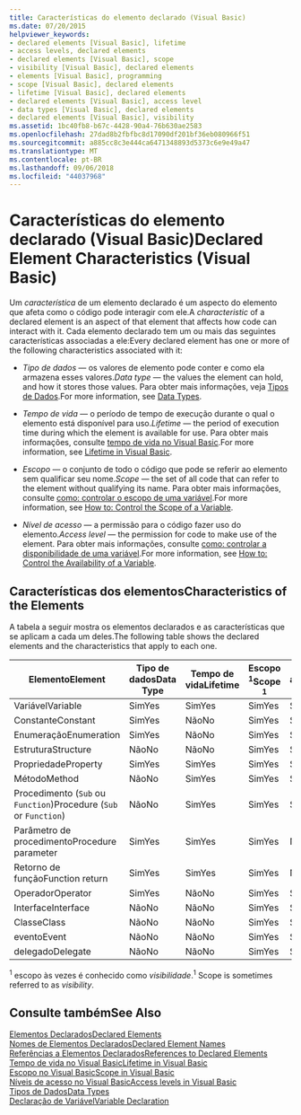 ```yaml
---
title: Características do elemento declarado (Visual Basic)
ms.date: 07/20/2015
helpviewer_keywords:
- declared elements [Visual Basic], lifetime
- access levels, declared elements
- declared elements [Visual Basic], scope
- visibility [Visual Basic], declared elements
- elements [Visual Basic], programming
- scope [Visual Basic], declared elements
- lifetime [Visual Basic], declared elements
- declared elements [Visual Basic], access level
- data types [Visual Basic], declared elements
- declared elements [Visual Basic], visibility
ms.assetid: 1bc40fb8-b67c-4428-90a4-76b630ae2583
ms.openlocfilehash: 27dad8b2fbfbc8d17090df201bf36eb080966f51
ms.sourcegitcommit: a885cc8c3e444ca6471348893d5373c6e9e49a47
ms.translationtype: MT
ms.contentlocale: pt-BR
ms.lasthandoff: 09/06/2018
ms.locfileid: "44037968"
---
```

# <a name="declared-element-characteristics-visual-basic"></a><span data-ttu-id="653f9-102">Características do elemento declarado (Visual Basic)</span><span class="sxs-lookup"><span data-stu-id="653f9-102">Declared Element Characteristics (Visual Basic)</span></span>
<span data-ttu-id="653f9-103">Um *característica* de um elemento declarado é um aspecto do elemento que afeta como o código pode interagir com ele.</span><span class="sxs-lookup"><span data-stu-id="653f9-103">A *characteristic* of a declared element is an aspect of that element that affects how code can interact with it.</span></span> <span data-ttu-id="653f9-104">Cada elemento declarado tem um ou mais das seguintes características associadas a ele:</span><span class="sxs-lookup"><span data-stu-id="653f9-104">Every declared element has one or more of the following characteristics associated with it:</span></span>  
  
-   <span data-ttu-id="653f9-105">*Tipo de dados* — os valores de elemento pode conter e como ela armazena esses valores.</span><span class="sxs-lookup"><span data-stu-id="653f9-105">*Data type* — the values the element can hold, and how it stores those values.</span></span> <span data-ttu-id="653f9-106">Para obter mais informações, veja [Tipos de Dados](../../../../visual-basic/language-reference/data-types/index.md).</span><span class="sxs-lookup"><span data-stu-id="653f9-106">For more information, see [Data Types](../../../../visual-basic/language-reference/data-types/index.md).</span></span>  
  
-   <span data-ttu-id="653f9-107">*Tempo de vida* — o período de tempo de execução durante o qual o elemento está disponível para uso.</span><span class="sxs-lookup"><span data-stu-id="653f9-107">*Lifetime* — the period of execution time during which the element is available for use.</span></span> <span data-ttu-id="653f9-108">Para obter mais informações, consulte [tempo de vida no Visual Basic](../../../../visual-basic/programming-guide/language-features/declared-elements/lifetime.md).</span><span class="sxs-lookup"><span data-stu-id="653f9-108">For more information, see [Lifetime in Visual Basic](../../../../visual-basic/programming-guide/language-features/declared-elements/lifetime.md).</span></span>  
  
-   <span data-ttu-id="653f9-109">*Escopo* — o conjunto de todo o código que pode se referir ao elemento sem qualificar seu nome.</span><span class="sxs-lookup"><span data-stu-id="653f9-109">*Scope* — the set of all code that can refer to the element without qualifying its name.</span></span> <span data-ttu-id="653f9-110">Para obter mais informações, consulte [como: controlar o escopo de uma variável](../../../../visual-basic/programming-guide/language-features/declared-elements/how-to-control-the-scope-of-a-variable.md).</span><span class="sxs-lookup"><span data-stu-id="653f9-110">For more information, see [How to: Control the Scope of a Variable](../../../../visual-basic/programming-guide/language-features/declared-elements/how-to-control-the-scope-of-a-variable.md).</span></span>  
  
-   <span data-ttu-id="653f9-111">*Nível de acesso* — a permissão para o código fazer uso do elemento.</span><span class="sxs-lookup"><span data-stu-id="653f9-111">*Access level* — the permission for code to make use of the element.</span></span> <span data-ttu-id="653f9-112">Para obter mais informações, consulte [como: controlar a disponibilidade de uma variável](../../../../visual-basic/programming-guide/language-features/declared-elements/how-to-control-the-availability-of-a-variable.md).</span><span class="sxs-lookup"><span data-stu-id="653f9-112">For more information, see [How to: Control the Availability of a Variable](../../../../visual-basic/programming-guide/language-features/declared-elements/how-to-control-the-availability-of-a-variable.md).</span></span>  
  
## <a name="characteristics-of-the-elements"></a><span data-ttu-id="653f9-113">Características dos elementos</span><span class="sxs-lookup"><span data-stu-id="653f9-113">Characteristics of the Elements</span></span>  
 <span data-ttu-id="653f9-114">A tabela a seguir mostra os elementos declarados e as características que se aplicam a cada um deles.</span><span class="sxs-lookup"><span data-stu-id="653f9-114">The following table shows the declared elements and the characteristics that apply to each one.</span></span>  
  
|<span data-ttu-id="653f9-115">Elemento</span><span class="sxs-lookup"><span data-stu-id="653f9-115">Element</span></span>|<span data-ttu-id="653f9-116">Tipo de dados</span><span class="sxs-lookup"><span data-stu-id="653f9-116">Data Type</span></span>|<span data-ttu-id="653f9-117">Tempo de vida</span><span class="sxs-lookup"><span data-stu-id="653f9-117">Lifetime</span></span>|<span data-ttu-id="653f9-118">Escopo <sup>1</sup></span><span class="sxs-lookup"><span data-stu-id="653f9-118">Scope <sup>1</sup></span></span>|<span data-ttu-id="653f9-119">Nível de acesso</span><span class="sxs-lookup"><span data-stu-id="653f9-119">Access Level</span></span>|  
|-------------|---------------|--------------|------------------------|------------------|  
|<span data-ttu-id="653f9-120">Variável</span><span class="sxs-lookup"><span data-stu-id="653f9-120">Variable</span></span>|<span data-ttu-id="653f9-121">Sim</span><span class="sxs-lookup"><span data-stu-id="653f9-121">Yes</span></span>|<span data-ttu-id="653f9-122">Sim</span><span class="sxs-lookup"><span data-stu-id="653f9-122">Yes</span></span>|<span data-ttu-id="653f9-123">Sim</span><span class="sxs-lookup"><span data-stu-id="653f9-123">Yes</span></span>|<span data-ttu-id="653f9-124">Sim</span><span class="sxs-lookup"><span data-stu-id="653f9-124">Yes</span></span>|  
|<span data-ttu-id="653f9-125">Constante</span><span class="sxs-lookup"><span data-stu-id="653f9-125">Constant</span></span>|<span data-ttu-id="653f9-126">Sim</span><span class="sxs-lookup"><span data-stu-id="653f9-126">Yes</span></span>|<span data-ttu-id="653f9-127">Não</span><span class="sxs-lookup"><span data-stu-id="653f9-127">No</span></span>|<span data-ttu-id="653f9-128">Sim</span><span class="sxs-lookup"><span data-stu-id="653f9-128">Yes</span></span>|<span data-ttu-id="653f9-129">Sim</span><span class="sxs-lookup"><span data-stu-id="653f9-129">Yes</span></span>|  
|<span data-ttu-id="653f9-130">Enumeração</span><span class="sxs-lookup"><span data-stu-id="653f9-130">Enumeration</span></span>|<span data-ttu-id="653f9-131">Sim</span><span class="sxs-lookup"><span data-stu-id="653f9-131">Yes</span></span>|<span data-ttu-id="653f9-132">Não</span><span class="sxs-lookup"><span data-stu-id="653f9-132">No</span></span>|<span data-ttu-id="653f9-133">Sim</span><span class="sxs-lookup"><span data-stu-id="653f9-133">Yes</span></span>|<span data-ttu-id="653f9-134">Sim</span><span class="sxs-lookup"><span data-stu-id="653f9-134">Yes</span></span>|  
|<span data-ttu-id="653f9-135">Estrutura</span><span class="sxs-lookup"><span data-stu-id="653f9-135">Structure</span></span>|<span data-ttu-id="653f9-136">Não</span><span class="sxs-lookup"><span data-stu-id="653f9-136">No</span></span>|<span data-ttu-id="653f9-137">Não</span><span class="sxs-lookup"><span data-stu-id="653f9-137">No</span></span>|<span data-ttu-id="653f9-138">Sim</span><span class="sxs-lookup"><span data-stu-id="653f9-138">Yes</span></span>|<span data-ttu-id="653f9-139">Sim</span><span class="sxs-lookup"><span data-stu-id="653f9-139">Yes</span></span>|  
|<span data-ttu-id="653f9-140">Propriedade</span><span class="sxs-lookup"><span data-stu-id="653f9-140">Property</span></span>|<span data-ttu-id="653f9-141">Sim</span><span class="sxs-lookup"><span data-stu-id="653f9-141">Yes</span></span>|<span data-ttu-id="653f9-142">Sim</span><span class="sxs-lookup"><span data-stu-id="653f9-142">Yes</span></span>|<span data-ttu-id="653f9-143">Sim</span><span class="sxs-lookup"><span data-stu-id="653f9-143">Yes</span></span>|<span data-ttu-id="653f9-144">Sim</span><span class="sxs-lookup"><span data-stu-id="653f9-144">Yes</span></span>|  
|<span data-ttu-id="653f9-145">Método</span><span class="sxs-lookup"><span data-stu-id="653f9-145">Method</span></span>|<span data-ttu-id="653f9-146">Não</span><span class="sxs-lookup"><span data-stu-id="653f9-146">No</span></span>|<span data-ttu-id="653f9-147">Sim</span><span class="sxs-lookup"><span data-stu-id="653f9-147">Yes</span></span>|<span data-ttu-id="653f9-148">Sim</span><span class="sxs-lookup"><span data-stu-id="653f9-148">Yes</span></span>|<span data-ttu-id="653f9-149">Sim</span><span class="sxs-lookup"><span data-stu-id="653f9-149">Yes</span></span>|  
|<span data-ttu-id="653f9-150">Procedimento (`Sub` ou `Function`)</span><span class="sxs-lookup"><span data-stu-id="653f9-150">Procedure (`Sub` or `Function`)</span></span>|<span data-ttu-id="653f9-151">Não</span><span class="sxs-lookup"><span data-stu-id="653f9-151">No</span></span>|<span data-ttu-id="653f9-152">Sim</span><span class="sxs-lookup"><span data-stu-id="653f9-152">Yes</span></span>|<span data-ttu-id="653f9-153">Sim</span><span class="sxs-lookup"><span data-stu-id="653f9-153">Yes</span></span>|<span data-ttu-id="653f9-154">Sim</span><span class="sxs-lookup"><span data-stu-id="653f9-154">Yes</span></span>|  
|<span data-ttu-id="653f9-155">Parâmetro de procedimento</span><span class="sxs-lookup"><span data-stu-id="653f9-155">Procedure parameter</span></span>|<span data-ttu-id="653f9-156">Sim</span><span class="sxs-lookup"><span data-stu-id="653f9-156">Yes</span></span>|<span data-ttu-id="653f9-157">Sim</span><span class="sxs-lookup"><span data-stu-id="653f9-157">Yes</span></span>|<span data-ttu-id="653f9-158">Sim</span><span class="sxs-lookup"><span data-stu-id="653f9-158">Yes</span></span>|<span data-ttu-id="653f9-159">Não</span><span class="sxs-lookup"><span data-stu-id="653f9-159">No</span></span>|  
|<span data-ttu-id="653f9-160">Retorno de função</span><span class="sxs-lookup"><span data-stu-id="653f9-160">Function return</span></span>|<span data-ttu-id="653f9-161">Sim</span><span class="sxs-lookup"><span data-stu-id="653f9-161">Yes</span></span>|<span data-ttu-id="653f9-162">Sim</span><span class="sxs-lookup"><span data-stu-id="653f9-162">Yes</span></span>|<span data-ttu-id="653f9-163">Sim</span><span class="sxs-lookup"><span data-stu-id="653f9-163">Yes</span></span>|<span data-ttu-id="653f9-164">Não</span><span class="sxs-lookup"><span data-stu-id="653f9-164">No</span></span>|  
|<span data-ttu-id="653f9-165">Operador</span><span class="sxs-lookup"><span data-stu-id="653f9-165">Operator</span></span>|<span data-ttu-id="653f9-166">Sim</span><span class="sxs-lookup"><span data-stu-id="653f9-166">Yes</span></span>|<span data-ttu-id="653f9-167">Não</span><span class="sxs-lookup"><span data-stu-id="653f9-167">No</span></span>|<span data-ttu-id="653f9-168">Sim</span><span class="sxs-lookup"><span data-stu-id="653f9-168">Yes</span></span>|<span data-ttu-id="653f9-169">Sim</span><span class="sxs-lookup"><span data-stu-id="653f9-169">Yes</span></span>|  
|<span data-ttu-id="653f9-170">Interface</span><span class="sxs-lookup"><span data-stu-id="653f9-170">Interface</span></span>|<span data-ttu-id="653f9-171">Não</span><span class="sxs-lookup"><span data-stu-id="653f9-171">No</span></span>|<span data-ttu-id="653f9-172">Não</span><span class="sxs-lookup"><span data-stu-id="653f9-172">No</span></span>|<span data-ttu-id="653f9-173">Sim</span><span class="sxs-lookup"><span data-stu-id="653f9-173">Yes</span></span>|<span data-ttu-id="653f9-174">Sim</span><span class="sxs-lookup"><span data-stu-id="653f9-174">Yes</span></span>|  
|<span data-ttu-id="653f9-175">Classe</span><span class="sxs-lookup"><span data-stu-id="653f9-175">Class</span></span>|<span data-ttu-id="653f9-176">Não</span><span class="sxs-lookup"><span data-stu-id="653f9-176">No</span></span>|<span data-ttu-id="653f9-177">Não</span><span class="sxs-lookup"><span data-stu-id="653f9-177">No</span></span>|<span data-ttu-id="653f9-178">Sim</span><span class="sxs-lookup"><span data-stu-id="653f9-178">Yes</span></span>|<span data-ttu-id="653f9-179">Sim</span><span class="sxs-lookup"><span data-stu-id="653f9-179">Yes</span></span>|  
|<span data-ttu-id="653f9-180">evento</span><span class="sxs-lookup"><span data-stu-id="653f9-180">Event</span></span>|<span data-ttu-id="653f9-181">Não</span><span class="sxs-lookup"><span data-stu-id="653f9-181">No</span></span>|<span data-ttu-id="653f9-182">Não</span><span class="sxs-lookup"><span data-stu-id="653f9-182">No</span></span>|<span data-ttu-id="653f9-183">Sim</span><span class="sxs-lookup"><span data-stu-id="653f9-183">Yes</span></span>|<span data-ttu-id="653f9-184">Sim</span><span class="sxs-lookup"><span data-stu-id="653f9-184">Yes</span></span>|  
|<span data-ttu-id="653f9-185">delegado</span><span class="sxs-lookup"><span data-stu-id="653f9-185">Delegate</span></span>|<span data-ttu-id="653f9-186">Não</span><span class="sxs-lookup"><span data-stu-id="653f9-186">No</span></span>|<span data-ttu-id="653f9-187">Não</span><span class="sxs-lookup"><span data-stu-id="653f9-187">No</span></span>|<span data-ttu-id="653f9-188">Sim</span><span class="sxs-lookup"><span data-stu-id="653f9-188">Yes</span></span>|<span data-ttu-id="653f9-189">Sim</span><span class="sxs-lookup"><span data-stu-id="653f9-189">Yes</span></span>|  
  
 <span data-ttu-id="653f9-190"><sup>1</sup> escopo às vezes é conhecido como *visibilidade*.</span><span class="sxs-lookup"><span data-stu-id="653f9-190"><sup>1</sup> Scope is sometimes referred to as *visibility*.</span></span>  
  
## <a name="see-also"></a><span data-ttu-id="653f9-191">Consulte também</span><span class="sxs-lookup"><span data-stu-id="653f9-191">See Also</span></span>  
 [<span data-ttu-id="653f9-192">Elementos Declarados</span><span class="sxs-lookup"><span data-stu-id="653f9-192">Declared Elements</span></span>](../../../../visual-basic/programming-guide/language-features/declared-elements/index.md)  
 [<span data-ttu-id="653f9-193">Nomes de Elementos Declarados</span><span class="sxs-lookup"><span data-stu-id="653f9-193">Declared Element Names</span></span>](../../../../visual-basic/programming-guide/language-features/declared-elements/declared-element-names.md)  
 [<span data-ttu-id="653f9-194">Referências a Elementos Declarados</span><span class="sxs-lookup"><span data-stu-id="653f9-194">References to Declared Elements</span></span>](../../../../visual-basic/programming-guide/language-features/declared-elements/references-to-declared-elements.md)  
 [<span data-ttu-id="653f9-195">Tempo de vida no Visual Basic</span><span class="sxs-lookup"><span data-stu-id="653f9-195">Lifetime in Visual Basic</span></span>](../../../../visual-basic/programming-guide/language-features/declared-elements/lifetime.md)  
 [<span data-ttu-id="653f9-196">Escopo no Visual Basic</span><span class="sxs-lookup"><span data-stu-id="653f9-196">Scope in Visual Basic</span></span>](../../../../visual-basic/programming-guide/language-features/declared-elements/scope.md)  
 [<span data-ttu-id="653f9-197">Níveis de acesso no Visual Basic</span><span class="sxs-lookup"><span data-stu-id="653f9-197">Access levels in Visual Basic</span></span>](../../../../visual-basic/programming-guide/language-features/declared-elements/access-levels.md)  
 [<span data-ttu-id="653f9-198">Tipos de Dados</span><span class="sxs-lookup"><span data-stu-id="653f9-198">Data Types</span></span>](../../../../visual-basic/programming-guide/language-features/data-types/index.md)  
 [<span data-ttu-id="653f9-199">Declaração de Variável</span><span class="sxs-lookup"><span data-stu-id="653f9-199">Variable Declaration</span></span>](../../../../visual-basic/programming-guide/language-features/variables/variable-declaration.md)
